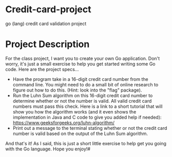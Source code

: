 # Credit-card-project
go (lang) credit card validation project

# Project Description
For the class project, I want you to create your own Go application. Don't worry, it's just a small exercise to help you get started writing some Go code. Here are the project specs...

- Have the program take in a 16-digit credit card number from the command line. You might need to do a small bit of online research to figure out how to do this. (Hint: look into the "flag" package).
- Run the Luhn Sum algorithm on this 16-digit credit card number to determine whether or not the number is valid. All valid credit card numbers must pass this check. Here is a link to a short tutorial that will show you how the algorithm works (and it even shows the implementation in Java and C code to give you added help if needed): https://www.geeksforgeeks.org/luhn-algorithm/
- Print out a message to the terminal stating whether or not the credit card number is valid based on the output of the Luhn Sum algorithm.

And that's it! As I said, this is just a short little exercise to help get you going with the Go language. Hope you enjoy!#
